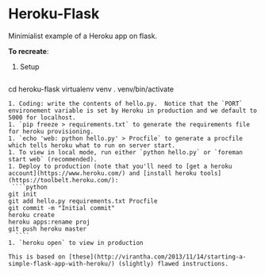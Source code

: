 Heroku-Flask
============

Minimialist example of a Heroku app on flask.

**To recreate**:

1. Setup
   ````python
cd heroku-flask
virtualenv venv
. venv/bin/activate
  ````
1. Coding: write the contents of hello.py.  Notice that the `PORT` environement variable is set by Heroku in production and we default to 5000 for localhost.
1. `pip freeze > requirements.txt` to generate the requirements file for heroku provisioning.
1. `echo 'web: python hello.py' > Procfile` to generate a procfile which tells heroku what to run on server start.
1. To view in local mode, run either `python hello.py` or `foreman start web` (recommended).
1. Deploy to production (note that you'll need to [get a heroku account](https://www.heroku.com/) and [install heroku tools](https://toolbelt.heroku.com/):
   ````python
git init
git add hello.py requirements.txt Procfile
git commit -m "Initial commit"
heroku create
heroku apps:rename proj
git push heroku master
    ````
1. `heroku open` to view in production

This is based on [these](http://virantha.com/2013/11/14/starting-a-simple-flask-app-with-heroku/) (slightly) flawed instructions.

